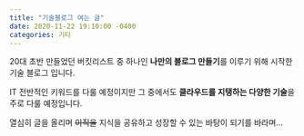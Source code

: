 ```yaml
---
title: "기술블로그 여는 글"
date: 2020-11-22 19:10:00 -0400
categories: 기타
---
```


20대 초반 만들었던 버킷리스트 중 하나인 **나만의 블로그 만들기**를 이루기 위해 시작한 기술 블로그 입니다.

IT 전반적인 키워드를 다룰 예정이지만 그 중에서도 **클라우드를 지탱하는 다양한 기술**을 주로 다룰 예정입니다.

열심히 글을 올리며 ~~이직을~~ 지식을 공유하고 성장할 수 있는 바탕이 되기를 바라며... 
